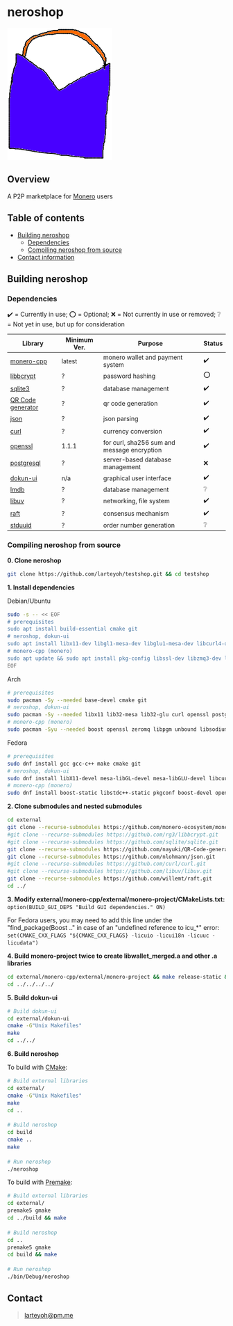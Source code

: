 # neroshop 

[![alt text](res/neroshop-logo.png)](https://github.com/larteyoh/testshop "neroshop logo")

## Overview
A P2P marketplace for [Monero](https://getmonero.org/) users


## Table of contents
<!-- - [The history behind neroshop](#about)-->
<!-- - [Features](#features)--> <!-- - [Documentation](#documentation)-->
- [Building neroshop](#building-neroshop)
  - [Dependencies](#dependencies)
  - [Compiling neroshop from source](#compiling-neroshop-from-source) <!-- - [Contributing](#contributing) --> <!-- - [Bug Bounty Program]-->
- [Contact information](#contact)


<!--## About
This is currently a work in progress. There is nothing to see here :shrug:


## Features
Coming soon

-->
## Building neroshop

### Dependencies
:heavy_check_mark: = Currently in use; :o: = Optional; :x: = Not currently in use or removed; :grey_question: = Not yet in use, but up for consideration

|      Library                                                       | Minimum Ver.    |         Purpose                                                        | Status                              |
|--------------------------------------------------------------------|-----------------|------------------------------------------------------------------------|-------------------------------------|
| [monero-cpp](https://github.com/monero-ecosystem/monero-cpp)       | latest          | monero wallet and payment system                                       | :heavy_check_mark:                  |
| [libbcrypt](https://github.com/rg3/libbcrypt)                      | ?               | password hashing                                                       | :o:                                 |
| [sqlite3](https://sqlite.org/)                                     | ?               | database management                                                    | :heavy_check_mark:                  |
| [QR Code generator](https://github.com/nayuki/QR-Code-generator)   | ?               | qr code generation                                                     | :heavy_check_mark:                  |
| [json](https://github.com/nlohmann/json/)                          | ?               | json parsing                                                           | :heavy_check_mark:                  |
| [curl](https://github.com/curl/curl)                               | ?               | currency conversion                                                    | :heavy_check_mark:                  |
| [openssl](https://github.com/openssl/openssl)                      | 1.1.1           | for curl, sha256 sum and message encryption                            | :heavy_check_mark:                  |
| [postgresql](https://www.postgresql.org/)                          | ?               | server-based database management                                       | :x:                                 |
| [dokun-ui](external/dokun-ui)                                      | n/a             | graphical user interface                                               | :heavy_check_mark:                  |
| [lmdb](https://github.com/LMDB/lmdb)                               | ?               | database management                                                    | :grey_question:                     |
| [libuv](https://github.com/libuv/libuv)                            | ?               | networking, file system                                                | :heavy_check_mark:                  |
| [raft](https://github.com/willemt/raft)                            | ?               | consensus mechanism                                                    | :heavy_check_mark:                  |
| [stduuid](https://github.com/mariusbancila/stduuid)                | ?               | order number generation                                                | :grey_question:                     |

### Compiling neroshop from source
**0. Clone neroshop**
```bash
git clone https://github.com/larteyoh/testshop.git && cd testshop
```


**1. Install dependencies**

Debian/Ubuntu
```bash
sudo -s -- << EOF
# prerequisites
sudo apt install build-essential cmake git
# neroshop, dokun-ui
sudo apt install libx11-dev libgl1-mesa-dev libglu1-mesa-dev libcurl4-openssl-dev libssl-dev libpq-dev postgresql libuv1-dev
# monero-cpp (monero)
sudo apt update && sudo apt install pkg-config libssl-dev libzmq3-dev libunbound-dev libsodium-dev libunwind8-dev liblzma-dev libreadline6-dev libldns-dev libexpat1-dev libpgm-dev qttools5-dev-tools libhidapi-dev libusb-1.0-0-dev libprotobuf-dev protobuf-compiler libudev-dev libboost-chrono-dev libboost-date-time-dev libboost-filesystem-dev libboost-locale-dev libboost-program-options-dev libboost-regex-dev libboost-serialization-dev libboost-system-dev libboost-thread-dev python3 ccache doxygen graphviz
EOF
```
Arch
```bash
# prerequisites
sudo pacman -Sy --needed base-devel cmake git
# neroshop, dokun-ui
sudo pacman -Sy --needed libx11 lib32-mesa lib32-glu curl openssl postgresql libuv
# monero-cpp (monero)
sudo pacman -Syu --needed boost openssl zeromq libpgm unbound libsodium libunwind xz readline ldns expat gtest python3 ccache doxygen graphviz qt5-tools hidapi libusb protobuf systemd
```
Fedora
```bash
# prerequisites
sudo dnf install gcc gcc-c++ make cmake git
# neroshop, dokun-ui
sudo dnf install libX11-devel mesa-libGL-devel mesa-libGLU-devel libcurl-devel openssl-devel libpq-devel postgresql-server libuv-devel libuv-static
# monero-cpp (monero)
sudo dnf install boost-static libstdc++-static pkgconf boost-devel openssl-devel zeromq-devel openpgm-devel unbound-devel libsodium-devel libunwind-devel xz-devel readline-devel ldns-devel expat-devel gtest-devel ccache doxygen graphviz qt5-linguist hidapi-devel libusbx-devel protobuf-devel protobuf-compiler systemd-devel
```


**2. Clone submodules and nested submodules**
```bash
cd external
git clone --recurse-submodules https://github.com/monero-ecosystem/monero-cpp.git
#git clone --recurse-submodules https://github.com/rg3/libbcrypt.git
#git clone --recurse-submodules https://github.com/sqlite/sqlite.git
git clone --recurse-submodules https://github.com/nayuki/QR-Code-generator.git
git clone --recurse-submodules https://github.com/nlohmann/json.git
#git clone --recurse-submodules https://github.com/curl/curl.git
#git clone --recurse-submodules https://github.com/libuv/libuv.git
git clone --recurse-submodules https://github.com/willemt/raft.git
cd ../
```


**3. Modify external/monero-cpp/external/monero-project/CMakeLists.txt:**
`option(BUILD_GUI_DEPS "Build GUI dependencies." ON)`

For Fedora users, you may need to add this line under the "find_package(Boost .." in case of an "undefined reference to icu_*" error:
`set(CMAKE_CXX_FLAGS "${CMAKE_CXX_FLAGS} -licuio -licui18n -licuuc -licudata")`


**4. Build monero-project twice to create libwallet_merged.a and other .a libraries**
```bash
cd external/monero-cpp/external/monero-project && make release-static && make release-static
cd ../../../../
```


**5. Build dokun-ui**
```bash
# Build dokun-ui
cd external/dokun-ui
cmake -G"Unix Makefiles"
make
cd ../../
```


**6. Build neroshop**

To build with [CMake](https://cmake.org/):

```bash
# Build external libraries
cd external/
cmake -G"Unix Makefiles"
make
cd ..

# Build neroshop
cd build
cmake ..
make

# Run neroshop
./neroshop
```


To build with [Premake](https://premake.github.io/):

```bash
# Build external libraries
cd external/
premake5 gmake
cd ../build && make

# Build neroshop
cd ..
premake5 gmake
cd build && make

# Run neroshop
./bin/Debug/neroshop
```


## Contact
> larteyoh@pm.me

[//]: # (./clean.sh)
[//]: # (rm -rf external/dokun-ui/CMakeFiles; rm -rf external/dokun-ui/CMakeCache.txt; rm -rf external/dokun-ui/cmake_install.cmake; rm -rf external/dokun-ui/Makefile)
[//]: # (git checkout -b test)
[//]: # (git add .gitignore .gitmodules cmake/ CMakeLists.txt external/ include/ premake5.lua readme.md res/neroshop-logo.png res/wallets src/ test/)
[//]: # (git commit -m"Testing")
[//]: # (git push -u origin test)
